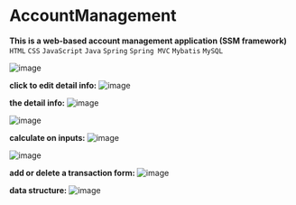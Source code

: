 # AccountManagement  
**This is a web-based account management application (SSM framework)**  
`HTML` `CSS` `JavaScript` `Java` `Spring` `Spring MVC` `Mybatis` `MySQL`

![image](https://user-images.githubusercontent.com/53555169/122814889-c9605280-d2a2-11eb-9df0-9b353977a2ec.png)

**click to edit detail info:**
![image](https://user-images.githubusercontent.com/53555169/122817068-7b008300-d2a5-11eb-960d-0ff7fbfeb852.png)

**the detail info:**
![image](https://user-images.githubusercontent.com/53555169/122980708-fb3aed00-d366-11eb-977d-7edaf6e57311.png)

![image](https://user-images.githubusercontent.com/53555169/122980802-14439e00-d367-11eb-9e60-bad44c78c3fe.png)

**calculate on inputs:**
![image](https://user-images.githubusercontent.com/53555169/122981594-ee6ac900-d367-11eb-8107-59a3d5b5ceb3.png)

![image](https://user-images.githubusercontent.com/53555169/122981075-5ff64780-d367-11eb-837e-dfefa99e9f80.png)

**add or delete a transaction form:**
![image](https://user-images.githubusercontent.com/53555169/122979308-65529280-d365-11eb-89e2-6474d01e4189.png)

**data structure:**
![image](https://user-images.githubusercontent.com/53555169/122822804-902ce000-d2ac-11eb-8356-6075affb1375.png)
